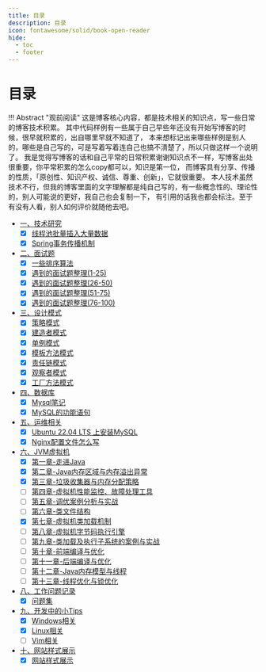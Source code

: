 ```yaml
---
title: 目录
description: 目录
icon: fontawesome/solid/book-open-reader
hide:
  - toc
  - footer
---
```


# 目录

!!! Abstract "观前阅读"
    这是博客核心内容，都是技术相关的知识点，写一些日常的博客技术积累。
    其中代码样例有一些属于自己早些年还没有开始写博客的时候，很早就积累的，出自哪里早就不知道了，
    本来想标记出来哪些样例是别人的，哪些是自己写的，可是写着写着连自己也搞不清楚了，所以只做这样一个说明了。
    我是觉得写博客的话和自己平常的日常积累谢谢知识点不一样，写博客出处很重要，你平常积累的怎么copy都可以，知识是第一位，
    而博客具有分享、传播的性质，「原创性、知识产权、诚信、尊重、创新」，它就很重要。
    本人技术虽然技术不行，但我的博客里面的文字理解都是纯自己写的，有一些概念性的、理论性的，别人可能说的更好，我自己也会复制一下，
    有引用的话我也都会标注。至于有没有人看，别人如何评价就随他去吧。

- <a class="navigation" href="技术研究/">一、技术研究</a>
    - [x] <a class="navigation" href="技术研究/线程池批量插入大量数据/">线程池批量插入大量数据</a>
    - [x] <a class="navigation" href="技术研究/Spring事务传播机制/">Spring事务传播机制</a>
- <a class="navigation" href="面试题/">二、面试题</a>
    - [x] <a class="navigation" href="面试题/一些排序算法/">一些排序算法</a>
    - [x] <a class="navigation" href="面试题/遇到的面试题整理(1-25)/">遇到的面试题整理(1-25)</a>
    - [x] <a class="navigation" href="面试题/遇到的面试题整理(26-50)/">遇到的面试题整理(26-50)</a>
    - [x] <a class="navigation" href="面试题/遇到的面试题整理(51-75)/">遇到的面试题整理(51-75)</a>
    - [x] <a class="navigation" href="面试题/遇到的面试题整理(76-100)/">遇到的面试题整理(76-100)</a>
- <a class="navigation" href="设计模式/">三、设计模式</a>
    - [x] <a class="navigation" href="设计模式/策略模式/">策略模式</a>
    - [x] <a class="navigation" href="设计模式/建造者模式/">建造者模式</a>
    - [x] <a class="navigation" href="设计模式/单例模式/">单例模式</a>
    - [x] <a class="navigation" href="设计模式/模板方法模式/">模板方法模式</a>
    - [x] <a class="navigation" href="设计模式/责任链模式/">责任链模式</a>
    - [x] <a class="navigation" href="设计模式/观察者模式/">观察者模式</a>
    - [x] <a class="navigation" href="设计模式/工厂方法模式/">工厂方法模式</a>
- <a class="navigation" href="数据库/">四、数据库</a>
    - [x] <a class="navigation" href="数据库/Mysql笔记/">Mysql笔记</a>
    - [x] <a class="navigation" href="数据库/MySQL的功能语句/">MySQL的功能语句</a>
- <a class="navigation" href="运维相关/">五、运维相关</a>
    - [x] <a class="navigation" href="运维相关/Ubuntu 22.04 LTS 上安装MySQL/">Ubuntu 22.04 LTS 上安装MySQL</a>
    - [x] <a class="navigation" href="运维相关/Nginx配置文件怎么写/">Nginx配置文件怎么写</a>
- <a class="navigation" href="JVM虚拟机/">六、JVM虚拟机</a>
    - [x] <a class="navigation" href="JVM虚拟机/第一章-走进Java/">第一章-走进Java</a>
    - [x] <a class="navigation" href="JVM虚拟机/第二章-Java内存区域与内存溢出异常/">第二章-Java内存区域与内存溢出异常</a>
    - [x] <a class="navigation" href="JVM虚拟机/第三章-垃圾收集器与内存分配策略/">第三章-垃圾收集器与内存分配策略</a>
    - [ ] <a class="navigation" href="JVM虚拟机/第四章-虚拟机性能监控、故障处理工具/">第四章-虚拟机性能监控、故障处理工具</a>
    - [ ] <a class="navigation" href="JVM虚拟机/第五章-调优案例分析与实战/">第五章-调优案例分析与实战</a>
    - [ ] <a class="navigation" href="JVM虚拟机/第六章-类文件结构/">第六章-类文件结构</a>
    - [x] <a class="navigation" href="JVM虚拟机/第七章-虚拟机类加载机制/">第七章-虚拟机类加载机制</a>
    - [ ] <a class="navigation" href="JVM虚拟机/第八章-虚拟机字节码执行引擎/">第八章-虚拟机字节码执行引擎</a>
    - [ ] <a class="navigation" href="JVM虚拟机/第九章-类加载及执行子系统的案例与实战/">第九章-类加载及执行子系统的案例与实战</a>
    - [ ] <a class="navigation" href="JVM虚拟机/第十章-前端编译与优化/">第十章-前端编译与优化</a>
    - [ ] <a class="navigation" href="JVM虚拟机/第十一章-后端编译与优化/">第十一章-后端编译与优化</a>
    - [ ] <a class="navigation" href="JVM虚拟机/第十二章-Java内存模型与线程/">第十二章-Java内存模型与线程</a>
    - [ ] <a class="navigation" href="JVM虚拟机/第十三章-线程优化与锁优化/">第十三章-线程优化与锁优化</a>
- <a class="navigation" href="工作问题记录/">八、工作问题记录</a>
    - [x] <a class="navigation" href="工作问题记录/问题集/">问题集</a>
- <a class="navigation" href="小Tips/">九、开发中的小Tips</a>
    - [x] <a class="navigation" href="小Tips/Windows/">Windows相关</a>
    - [x] <a class="navigation" href="小Tips/Linux/">Linux相关</a>
    - [ ] <a class="navigation" href="小Tips/Vim/">Vim相关</a>
- <a class="navigation" href="网站所有样式/">十、网站样式展示</a>
    - [x] <a class="navigation" href="网站所有样式/demo/">网站样式展示</a>